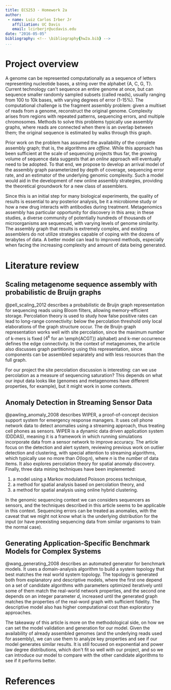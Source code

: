 ```yaml
---
title: ECS253 - Homework 2a
author:
 - name: Luiz Carlos Irber Jr
   affiliation: UC Davis
   email: lcirberjr@ucdavis.edu
date: "2016-05-05"
bibliography: <!-- \bibliography{hw2a.bib} -->
...
```


# Project overview

<!-- 1. Give a one paragraph overview of the main ideas and goals of your project. -->

A genome can be represented computationally as a sequence of letters representing nucleotide bases,
a string over the alphabet {A, C, G, T}.
Current technology can't sequence an entire genome at once,
but can sequence smaller randomly sampled subsets (called reads),
usually ranging from 100 to 10k bases,
with varying degrees of error (1-15%).
The computational challenge is the fragment assembly problem:
given a multiset of reads from a genome,
reconstruct the original genome.
Complexity arises from regions with repeated patterns,
sequencing errors,
and multiple chromosomes.
Methods to solve this problems typically use assembly graphs,
where reads are connected when there is an overlap between them;
the original sequence is estimated by walks through this graph.

Prior work on the problem has assumed the availability of the complete assembly graph;
that is,
the algorithms are _offline_.
While this approach has been sufficient at the scale of sequencing projects thus far,
the growing volume of sequence data suggests that an _online_ approach will eventually need to be adopted.
To that end,
we propose to develop an arrival model of the assembly graph parameterized by depth of coverage,
sequencing error rate,
and an estimator of the underlying genomic complexity.
Such a model would aid in the development of new online assembly strategies,
providing the theoretical groundwork for a new class of assemblers.

Since this is an initial step for many biological experiments,
the quality of results is essential to any posterior analysis,
be it a microbiome study or how a new drug interacts with antibodies during treatment.
Metagenomics assembly has particular opportunity for discovery in this area;
in these studies,
a diverse community of potentially hundreds of thousands of microorganisms are sequenced,
with varying levels of genome similarity.
The assembly graph that results is extremely complex,
and existing assemblers do not utilize strategies capable of coping with the dozens of terabytes of data.
A better model can lead to improved methods,
especially when facing the increasing complexity and amount of data being generated.

# Literature review

##  Scaling metagenome sequence assembly with probabilistic de Bruijn graphs

@pell_scaling_2012 describes a probabilistic de Bruijn graph representation for sequencing reads using Bloom filters,
allowing memory-efficient storage.
Percolation theory is used to study how false positive rates can lead to long-range connectivity:
below the percolation threshold only local elaborations of the graph structure occur.
The de Bruijn graph representation works well with site percolation,
since the maximum number of k-mers is fixed ($4^k$ for an \emph{ACGT}) alphabet)
and k-mer occurrence defines the edge connectivity.
In the context of metagenomes,
the article also discusses graph partitioning using this representation,
since components can be assembled separately and with less resources than the full graph.

For our project the site percolation discussion is interesting:
can we use percolation as a measure of sequencing saturation?
This depends on what our input data looks like (genomes and metagenomes have different properties, for example),
but it might work in some contexts.

## Anomaly Detection in Streaming Sensor Data

@pawling_anomaly_2008 describes WIPER,
a proof-of-concept decision support system for emergency response managers.
It uses cell phone network data to detect anomalies using a streaming approach,
thus treating cell phones as sensors.
WIPER is a dynamic data driven application system (DDDAS),
meaning it is a framework in which running simulations incorporate data from a sensor network to improve accuracy.
The article focus on the detection and alert system,
reviewing previous work on outlier detection and clustering,
with special attention to streaming algorithms,
which typically use no more than $O(\log n)$,
where $n$ is the number of data items.
It also explores percolation theory for spatial anomaly discovery.
Finally,
three data mining techniques have been implemented:
1) a model using a Markov modulated Poisson process technique,
2) a method for spatial analysis based on percolation theory, and
3) a method for spatial analysis using online hybrid clustering.

In the genomic sequencing context we can considers sequencers as sensors,
and the techniques described in this article seems to be applicable in this context.
Sequencing errors can be treated as anomalies,
with the caveat that we might not know what is the underlying distribution for the input (or have preexisting sequencing data from similar organisms to train the normal case).

## Generating Application-Specific Benchmark Models for Complex Systems

@wang_generating_2008 describes an automated generator for benchmark models.
It uses a domain-analysis algorithm to build a system topology that best matches the real world system topology.
The topology is generated both from explanatory and descriptive models,
where the first one depend on a set of candidate algorithms with parameters optimized iteratively until some of them match the real-world network properties,
and the second one depends on an integer parameter $d$,
increased until the generated graph matches the properties of the real-word graph with sufficient fidelity.
The descriptive model also has higher computational cost than exploratory approaches.

The takeaway of this article is more on the methodological side,
on how we can set the model validation and generation for our model.
Given the availability of already assembled genomes (and the underlying reads used for assembly),
we can use them to analyze key properties and see if our model generates similar results.
It is still focused on exponential and power law degree distributions,
which don't fit so well with our project,
and so we can introduce our model to compare with the other candidate algorithms to see if it performs better.

<!-- Give a literature review of 3-5 relevant papers. You can write one paragraph on each paper. Include a bibliography where the works are properly referenced. -->

# References
